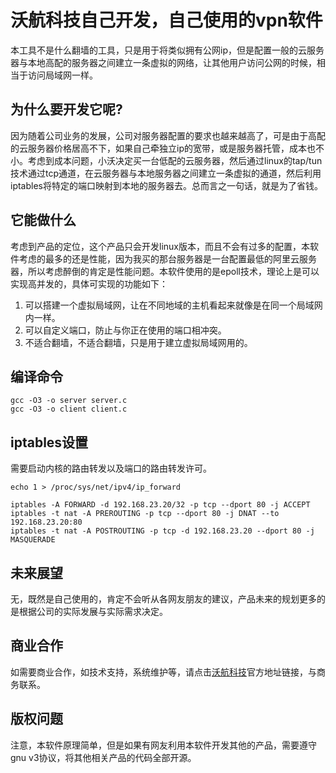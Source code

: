 # 沃航科技自己开发，自己使用的vpn软件

本工具不是什么翻墙的工具，只是用于将类似拥有公网ip，但是配置一般的云服务器与本地高配的服务器之间建立一条虚拟的网络，让其他用户访问公网的时候，相当于访问局域网一样。

## 为什么要开发它呢?

因为随着公司业务的发展，公司对服务器配置的要求也越来越高了，可是由于高配的云服务器价格居高不下，如果自己牵独立ip的宽带，或是服务器托管，成本也不小。考虑到成本问题，小沃决定买一台低配的云服务器，然后通过linux的tap/tun技术通过tcp通道，在云服务器与本地服务器之间建立一条虚拟的通道，然后利用iptables将特定的端口映射到本地的服务器去。总而言之一句话，就是为了省钱。

## 它能做什么

考虑到产品的定位，这个产品只会开发linux版本，而且不会有过多的配置，本软件考虑的最多的还是性能，因为我买的那台服务器是一台配置最低的阿里云服务器，所以考虑醉倒的肯定是性能问题。本软件使用的是epoll技术，理论上是可以实现高并发的，具体可实现的功能如下：
1. 可以搭建一个虚拟局域网，让在不同地域的主机看起来就像是在同一个局域网内一样。
2. 可以自定义端口，防止与你正在使用的端口相冲突。
3. 不适合翻墙，不适合翻墙，只是用于建立虚拟局域网用的。

## 编译命令

```
gcc -O3 -o server server.c
gcc -O3 -o client client.c
```

## iptables设置

需要启动内核的路由转发以及端口的路由转发许可。
```
echo 1 > /proc/sys/net/ipv4/ip_forward

iptables -A FORWARD -d 192.168.23.20/32 -p tcp --dport 80 -j ACCEPT
iptables -t nat -A PREROUTING -p tcp --dport 80 -j DNAT --to 192.168.23.20:80
iptables -t nat -A POSTROUTING -p tcp -d 192.168.23.20 --dport 80 -j MASQUERADE
```

## 未来展望

无，既然是自己使用的，肯定不会听从各网友朋友的建议，产品未来的规划更多的是根据公司的实际发展与实际需求决定。

## 商业合作

如需要商业合作，如技术支持，系统维护等，请点击[沃航科技](https://www.worldflying.cn)官方地址链接，与商务联系。

## 版权问题

注意，本软件原理简单，但是如果有网友利用本软件开发其他的产品，需要遵守gnu v3协议，将其他相关产品的代码全部开源。
